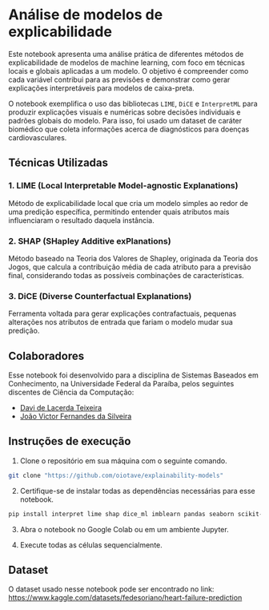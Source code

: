 # Análise de modelos de explicabilidade

Este notebook apresenta uma análise prática de diferentes métodos de explicabilidade de modelos de machine learning, com foco em técnicas locais e globais aplicadas a um modelo. O objetivo é compreender como cada variável contribui para as previsões e demonstrar como gerar explicações interpretáveis para modelos de caixa-preta.

O notebook exemplifica o uso das bibliotecas `LIME`, `DiCE` e `InterpretML` para produzir explicações visuais e numéricas sobre decisões individuais e padrões globais do modelo. Para isso, foi usado um dataset de caráter biomédico que coleta informações acerca de diagnósticos para doenças cardiovasculares.

## Técnicas Utilizadas

### 1. LIME (Local Interpretable Model-agnostic Explanations)

Método de explicabilidade local que cria um modelo simples ao redor de uma predição específica, permitindo entender quais atributos mais influenciaram o resultado daquela instância.

### 2. SHAP (SHapley Additive exPlanations)

Método baseado na Teoria dos Valores de Shapley, originada da Teoria dos Jogos, que calcula a contribuição média de cada atributo para a previsão final, considerando todas as possíveis combinações de características.

### 3. DiCE (Diverse Counterfactual Explanations)

Ferramenta voltada para gerar explicações contrafactuais, pequenas alterações nos atributos de entrada que fariam o modelo mudar sua predição.

## Colaboradores

Esse notebook foi desenvolvido para a disciplina de Sistemas Baseados em Conhecimento, na Universidade Federal da Paraíba, pelos seguintes discentes de Ciência da Computação:

* [Davi de Lacerda Teixeira](https://github.com/DavideLacerdaT)
* [João Victor Fernandes da Silveira](https://github.com/oiotave)

## Instruções de execução

1. Clone o repositório em sua máquina com o seguinte comando.

```bash
git clone "https://github.com/oiotave/explainability-models"
```

2. Certifique-se de instalar todas as dependências necessárias para esse notebook.

```bash
pip install interpret lime shap dice_ml imblearn pandas seaborn scikit-learn kagglehub
```

3. Abra o notebook no Google Colab ou em um ambiente Jupyter.

4. Execute todas as células sequencialmente.

## Dataset

O dataset usado nesse notebook pode ser encontrado no link: https://www.kaggle.com/datasets/fedesoriano/heart-failure-prediction
